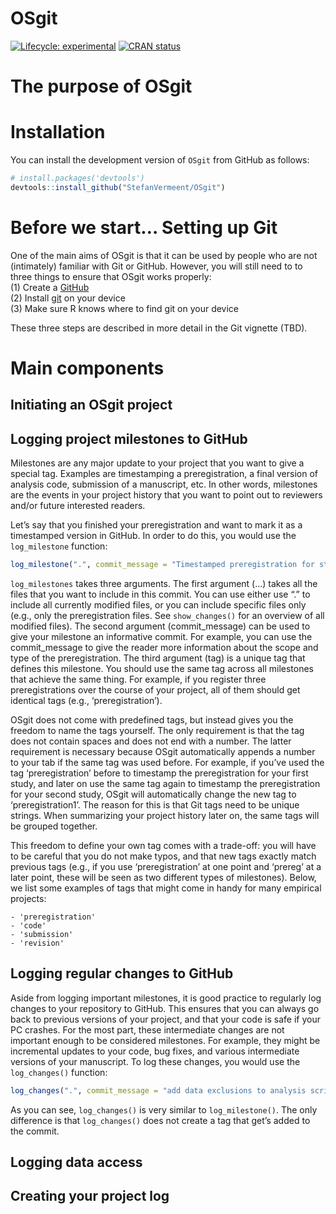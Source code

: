 
<!-- README.md is generated from README.Rmd. Please edit that file -->

# OSgit

<!-- badges: start -->

[![Lifecycle:
experimental](https://img.shields.io/badge/lifecycle-experimental-orange.svg)](https://lifecycle.r-lib.org/articles/stages.html#experimental)
[![CRAN
status](https://www.r-pkg.org/badges/version/OSgit)](https://CRAN.R-project.org/package=OSgit)  
<!-- badges: end -->

# The purpose of OSgit

# Installation

You can install the development version of `OSgit` from GitHub as
follows:

``` r
# install.packages('devtools')
devtools::install_github("StefanVermeent/OSgit")
```

# Before we start… Setting up Git

One of the main aims of OSgit is that it can be used by people who are
not (intimately) familiar with Git or GitHub. However, you will still
need to to three things to ensure that OSgit works properly:<br> (1)
Create a [GitHub](https://github.com/join)<br> (2) Install [git]() on
your device<br> (3) Make sure R knows where to find git on your
device<br>

These three steps are described in more detail in the Git vignette
(TBD).

# Main components

## Initiating an OSgit project

## Logging project milestones to GitHub

Milestones are any major update to your project that you want to give a
special tag. Examples are timestamping a preregistration, a final
version of analysis code, submission of a manuscript, etc. In other
words, milestones are the events in your project history that you want
to point out to reviewers and/or future interested readers.

Let’s say that you finished your preregistration and want to mark it as
a timestamped version in GitHub. In order to do this, you would use the
`log_milestone` function:

``` r
log_milestone(".", commit_message = "Timestamped preregistration for study 1", tag = "preregistration")
```

`log_milestones` takes three arguments. The first argument (…) takes all
the files that you want to include in this commit. You can use either
use “.” to include all currently modified files, or you can include
specific files only (e.g., only the preregistration files. See
`show_changes()` for an overview of all modified files). The second
argument (commit_message) can be used to give your milestone an
informative commit. For example, you can use the commit_message to give
the reader more information about the scope and type of the
preregistration. The third argument (tag) is a unique tag that defines
this milestone. You should use the same tag across all milestones that
achieve the same thing. For example, if you register three
preregistrations over the course of your project, all of them should get
identical tags (e.g., ‘preregistration’).

OSgit does not come with predefined tags, but instead gives you the
freedom to name the tags yourself. The only requirement is that the tag
does not contain spaces and does not end with a number. The latter
requirement is necessary because OSgit automatically appends a number to
your tab if the same tag was used before. For example, if you’ve used
the tag ‘preregistration’ before to timestamp the preregistration for
your first study, and later on use the same tag again to timestamp the
preregistration for your second study, OSgit will automatically change
the new tag to ‘preregistration1’. The reason for this is that Git tags
need to be unique strings. When summarizing your project history later
on, the same tags will be grouped together.

This freedom to define your own tag comes with a trade-off: you will
have to be careful that you do not make typos, and that new tags exactly
match previous tags (e.g., if you use ‘preregistration’ at one point and
‘prereg’ at a later point, these will be seen as two different types of
milestones). Below, we list some examples of tags that might come in
handy for many empirical projects:

    - 'preregistration'
    - 'code'
    - 'submission'
    - 'revision'

## Logging regular changes to GitHub

Aside from logging important milestones, it is good practice to
regularly log changes to your repository to GitHub. This ensures that
you can always go back to previous versions of your project, and that
your code is safe if your PC crashes. For the most part, these
intermediate changes are not important enough to be considered
milestones. For example, they might be incremental updates to your code,
bug fixes, and various intermediate versions of your manuscript. To log
these changes, you would use the `log_changes()` function:

``` r
log_changes(".", commit_message = "add data exclusions to analysis script")
```

As you can see, `log_changes()` is very similar to `log_milestone()`.
The only difference is that `log_changes()` does not create a tag that
get’s added to the commit.

## Logging data access

## Creating your project log
